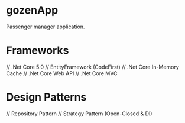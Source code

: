 # gozenApp
Passenger manager application.

# Frameworks 
// .Net Core 5.0
// EntityFramework (CodeFirst)
// .Net Core In-Memory Cache
// .Net Core Web API
// .Net Core MVC 

# Design Patterns
// Repository Pattern
// Strategy Pattern (Open-Closed & DI)
